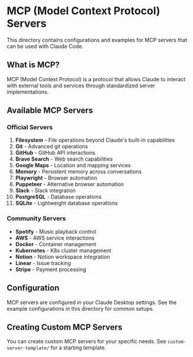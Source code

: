# MCP (Model Context Protocol) Servers

This directory contains configurations and examples for MCP servers that can be used with Claude Code.

## What is MCP?

MCP (Model Context Protocol) is a protocol that allows Claude to interact with external tools and services through standardized server implementations.

## Available MCP Servers

### Official Servers

1. **Filesystem** - File operations beyond Claude's built-in capabilities
2. **Git** - Advanced git operations
3. **GitHub** - GitHub API interactions
4. **Brave Search** - Web search capabilities
5. **Google Maps** - Location and mapping services
6. **Memory** - Persistent memory across conversations
7. **Playwright** - Browser automation
8. **Puppeteer** - Alternative browser automation
9. **Slack** - Slack integration
10. **PostgreSQL** - Database operations
11. **SQLite** - Lightweight database operations

### Community Servers

- **Spotify** - Music playback control
- **AWS** - AWS service interactions
- **Docker** - Container management
- **Kubernetes** - K8s cluster management
- **Notion** - Notion workspace integration
- **Linear** - Issue tracking
- **Stripe** - Payment processing

## Configuration

MCP servers are configured in your Claude Desktop settings. See the example configurations in this directory for common setups.

## Creating Custom MCP Servers

You can create custom MCP servers for your specific needs. See `custom-server-template/` for a starting template.